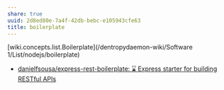 ```yaml
---
share: true
uuid: 2d8ed80e-7a4f-42db-bebc-e105943cfe63
title: boilerplate
---
```

[wiki.concepts.list.Boilerplate](/dentropydaemon-wiki/Software 1/List/nodejs/boilerplate)

* [danielfsousa/express-rest-boilerplate: ⌛️ Express starter for building RESTful APIs](https://github.com/danielfsousa/express-rest-boilerplate)